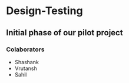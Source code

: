 # Design-Testing
## Initial phase of our pilot project 
### Colaborators
- Shashank
- Vrutansh
- Sahil

